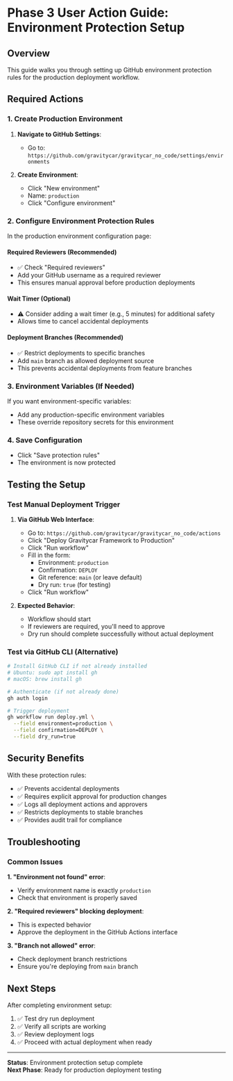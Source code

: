# Phase 3 User Action Guide: Environment Protection Setup

## Overview
This guide walks you through setting up GitHub environment protection rules for the production deployment workflow.

## Required Actions

### 1. Create Production Environment

1. **Navigate to GitHub Settings**:
   - Go to: `https://github.com/gravitycar/gravitycar_no_code/settings/environments`

2. **Create Environment**:
   - Click "New environment"
   - Name: `production`
   - Click "Configure environment"

### 2. Configure Environment Protection Rules

In the production environment configuration page:

#### Required Reviewers (Recommended)
- ✅ Check "Required reviewers"
- Add your GitHub username as a required reviewer
- This ensures manual approval before production deployments

#### Wait Timer (Optional)
- ⚠️ Consider adding a wait timer (e.g., 5 minutes) for additional safety
- Allows time to cancel accidental deployments

#### Deployment Branches (Recommended)
- ✅ Restrict deployments to specific branches
- Add `main` branch as allowed deployment source
- This prevents accidental deployments from feature branches

### 3. Environment Variables (If Needed)

If you want environment-specific variables:
- Add any production-specific environment variables
- These override repository secrets for this environment

### 4. Save Configuration

- Click "Save protection rules"
- The environment is now protected

## Testing the Setup

### Test Manual Deployment Trigger

1. **Via GitHub Web Interface**:
   - Go to: `https://github.com/gravitycar/gravitycar_no_code/actions`
   - Click "Deploy Gravitycar Framework to Production"
   - Click "Run workflow"
   - Fill in the form:
     - Environment: `production`
     - Confirmation: `DEPLOY`
     - Git reference: `main` (or leave default)
     - Dry run: `true` (for testing)
   - Click "Run workflow"

2. **Expected Behavior**:
   - Workflow should start
   - If reviewers are required, you'll need to approve
   - Dry run should complete successfully without actual deployment

### Test via GitHub CLI (Alternative)

```bash
# Install GitHub CLI if not already installed
# Ubuntu: sudo apt install gh
# macOS: brew install gh

# Authenticate (if not already done)
gh auth login

# Trigger deployment
gh workflow run deploy.yml \
  --field environment=production \
  --field confirmation=DEPLOY \
  --field dry_run=true
```

## Security Benefits

With these protection rules:
- ✅ Prevents accidental deployments
- ✅ Requires explicit approval for production changes  
- ✅ Logs all deployment actions and approvers
- ✅ Restricts deployments to stable branches
- ✅ Provides audit trail for compliance

## Troubleshooting

### Common Issues

**1. "Environment not found" error**:
- Verify environment name is exactly `production`
- Check that environment is properly saved

**2. "Required reviewers" blocking deployment**:
- This is expected behavior
- Approve the deployment in the GitHub Actions interface

**3. "Branch not allowed" error**:
- Check deployment branch restrictions
- Ensure you're deploying from `main` branch

## Next Steps

After completing environment setup:
1. ✅ Test dry run deployment
2. ✅ Verify all scripts are working
3. ✅ Review deployment logs
4. ✅ Proceed with actual deployment when ready

---

**Status**: Environment protection setup complete  
**Next Phase**: Ready for production deployment testing